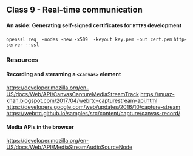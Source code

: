 ## Class 9 - Real-time communication


#### An aside: Generating self-signed certificates for `HTTPS` development
`openssl req  -nodes -new -x509  -keyout key.pem -out cert.pem`
`http-server --ssl`

### Resources
#### Recording and steraming a `<canvas>` element
https://developer.mozilla.org/en-US/docs/Web/API/CanvasCaptureMediaStreamTrack
https://muaz-khan.blogspot.com/2017/04/webrtc-capturestream-api.html
https://developers.google.com/web/updates/2016/10/capture-stream
https://webrtc.github.io/samples/src/content/capture/canvas-record/

#### Media APIs in the browser
https://developer.mozilla.org/en-US/docs/Web/API/MediaStreamAudioSourceNode

